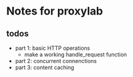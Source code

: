 # Notes for proxylab

## todos

- part 1: basic HTTP operations
  - make a working handle_request function  
- part 2: concurrent connenctions
- part 3: content caching
